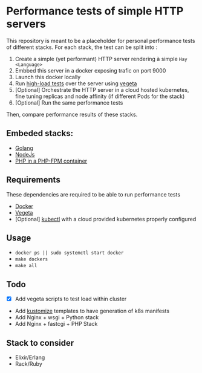 # Performance tests of simple HTTP servers

This repository is meant to be a placeholder for personal performance tests of different stacks. For each stack, the test can be split into :

1. Create a simple (yet performant) HTTP server rendering à simple `Hay <Language>`
2. Embbed this server in a docker exposing trafic on port 9000
3. Launch this docker locally
4. Run [high-load tests](tests/load-test.sh) over the server using [vegeta](https://github.com/tsenart/vegeta)
6. [Optional] Orchestrate the HTTP server in a cloud hosted kubernetes, fine tuning replicas and node affinity (if different Pods for the stack)
7. [Optional] Run the same performance tests

Then, compare performance results of these stacks.

## Embeded stacks:

- [Golang](stacks/golang)
- [NodeJs](stacks/nodejs)
- [PHP in a PHP-FPM container](stacks/php/standalone)

## Requirements

These dependencies are required to be able to run performance tests

- [Docker](https://www.docker.com/get-started)
- [Vegeta](https://github.com/tsenart/vegeta)
- [Optional] [kubectl](https://kubernetes.io/docs/tasks/tools/install-kubectl/) with a cloud provided kubernetes properly configured

## Usage

- `docker ps || sudo systemctl start docker`
- `make dockers`
- `make all`

## Todo
- [x] Add vegeta scripts to test load within cluster
- Add [kustomize](https://github.com/kubernetes-sigs/kustomize) templates to have generation of k8s manifests
- Add Nginx + wsgi + Python stack
- Add Nginx + fastcgi + PHP Stack

## Stack to consider
- Elixir/Erlang
- Rack/Ruby
